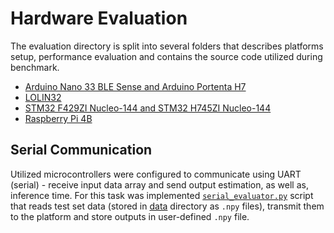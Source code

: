 # Hardware Evaluation

The evaluation directory is split into several folders that describes platforms setup, performance evaluation and contains the source code utilized during benchmark.

- [Arduino Nano 33 BLE Sense and Arduino Portenta H7](./arduino)
- [LOLIN32](./esp32)
- [STM32 F429ZI Nucleo-144 and STM32 H745ZI Nucleo-144](./stm32)
- [Raspberry Pi 4B](./raspberry_pi)

## Serial Communication

Utilized microcontrollers were configured to communicate using UART (serial) - receive input data array and send output estimation, as well as, inference time. For this task was implemented [`serial_evaluator.py`](./serial_evaluator.py) script that reads test set data (stored in [data](./data) directory as `.npy` files), transmit them to the platform and store outputs in user-defined `.npy` file.
